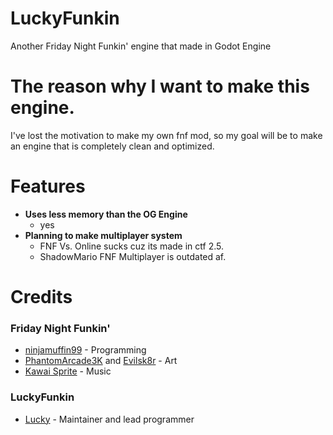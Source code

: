 # LuckyFunkin
Another Friday Night Funkin' engine that made in Godot Engine

# The reason why I want to make this engine.

I've lost the motivation to make my own fnf mod, so my goal will be to make an engine that is completely clean and optimized.

# Features

 - **Uses less memory than the OG Engine**
	 - yes
 - **Planning to make multiplayer system**
	 - FNF Vs. Online sucks cuz its made in ctf 2.5.
	 - ShadowMario FNF Multiplayer is outdated af.

# Credits
### Friday Night Funkin'
 - [ninjamuffin99](https://twitter.com/ninja_muffin99) - Programming
 - [PhantomArcade3K](https://twitter.com/phantomarcade3k) and [Evilsk8r](https://twitter.com/evilsk8r) - Art
 - [Kawai Sprite](https://twitter.com/kawaisprite) - Music

### LuckyFunkin
- [Lucky](https://twitter.com/Luckysy_) - Maintainer and lead programmer
